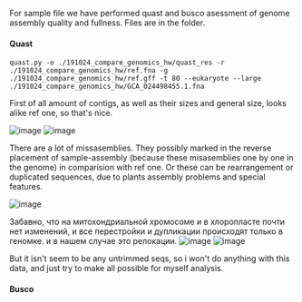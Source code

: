 For sample file we have performed quast and busco asessment of genome assembly quality and fullness. Files are in the folder. 

#### Quast
```
quast.py -o ./191024_compare_genomics_hw/quast_res -r ./191024_compare_genomics_hw/ref.fna -g ./191024_compare_genomics_hw/ref.gff -t 80 --eukaryote --large ./191024_compare_genomics_hw/GCA_024498455.1.fna
```

First of all amount of contigs, as well as their sizes and general size, looks alike ref one, so that's nice. 

![image](https://github.com/user-attachments/assets/09cb587c-5210-4c23-82fb-95d12c85bf8c)
![image](https://github.com/user-attachments/assets/ade8e18f-8bb8-4cc2-aeaa-71cb77b47fcb)


There are a lot of missasemblies. They possibly marked in the reverse placement of sample-assembly (because these misasemblies one by one in the genome) in comparision with ref one. Or these can be rearrangement or duplicated sequences, due to plants assembly problems and special features.  

![image](https://github.com/user-attachments/assets/ecc1c1ae-14a4-43b6-859a-49b2a8074b11)

Забавно, что на митохондриальной хромосоме и в хлоропласте почти нет изменений, и все перестройки и дупликации происходят только в геномке. и в нашем случае это релокации.
![image](https://github.com/user-attachments/assets/c2afa60c-ce1d-4121-a119-b48bd4f38dc1)
![image](https://github.com/user-attachments/assets/8a70b664-bca1-4769-8286-c2d511f6f27e)

But  it isn't seem to be any untrimmed seqs, so i won't do anything with this data, and just try to make all possible for myself analysis. 

#### Busco 
```

```
